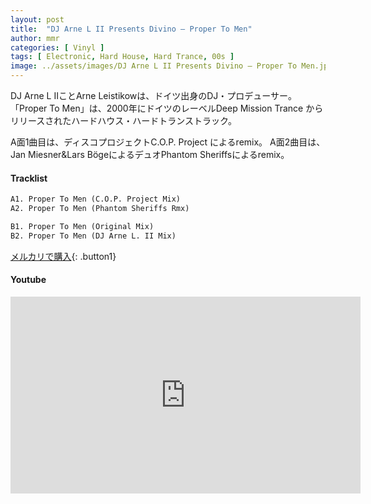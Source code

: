 ```yaml
---
layout: post
title:  "DJ Arne L II Presents Divino – Proper To Men"
author: mmr
categories: [ Vinyl ]
tags: [ Electronic, Hard House, Hard Trance, 00s ]
image: ../assets/images/DJ Arne L II Presents Divino – Proper To Men.jpg
---
```


DJ Arne L IIことArne Leistikowは、ドイツ出身のDJ・プロデューサー。
「Proper To Men」は、2000年にドイツのレーベルDeep Mission Trance からリリースされたハードハウス・ハードトランストラック。

A面1曲目は、ディスコプロジェクトC.O.P. Project によるremix。
A面2曲目は、Jan Miesner&Lars BögeによるデュオPhantom Sheriffsによるremix。

#### Tracklist
```md
A1. Proper To Men (C.O.P. Project Mix)
A2. Proper To Men (Phantom Sheriffs Rmx)

B1. Proper To Men (Original Mix)
B2. Proper To Men (DJ Arne L. II Mix)
```

[メルカリで購入](https://jp.mercari.com/item/m33236670391?afid=6142608987){: .button1}

#### Youtube
<iframe width="560" height="315" src="https://www.youtube.com/embed/We5yuFLX1d0?si=TCXXuZR6M-puYAOV" title="YouTube video player" frameborder="0" allow="accelerometer; autoplay; clipboard-write; encrypted-media; gyroscope; picture-in-picture; web-share" referrerpolicy="strict-origin-when-cross-origin" allowfullscreen></iframe>